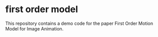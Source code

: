 # first order model

This repository contains a demo code for the paper First Order Motion Model for Image Animation.
